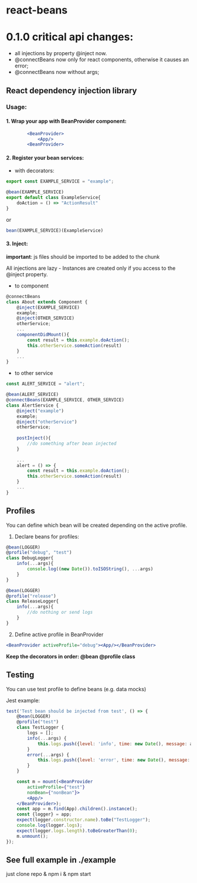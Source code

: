 # react-beans
# 0.1.0 critical api changes:
- all injections by property @inject now.
- @connectBeans now only for react components, otherwise it causes an error;
- @connectBeans now without args;
## React dependency injection library

### Usage:

#### 1. Wrap your app with BeanProvider component:
```jsx harmony
        <BeanProvider>
            <App/>
        <BeanProvider>
```    
#### 2. Register your bean services:
* with decorators:
```jsx harmony
export const EXAMPLE_SERVICE = "example";

@bean(EXAMPLE_SERVICE)
export default class ExampleService{
    doAction = () => "ActionResult"
}
```
or 
```jsx harmony
bean(EXAMPLE_SERVICE)(ExampleService)
```
#### 3. Inject:

**important**: js files should be imported to be added to the chunk

All injections are lazy - Instances are created only if you access to the @inject property.
  

* to component
```jsx harmony
@connectBeans
class About extends Component {
    @inject(EXAMPLE_SERVICE)
    example;
    @inject(OTHER_SERVICE)
    otherService;
    ...
    componentDidMount(){
        const result = this.example.doAction();
        this.otherService.someAction(result)
    }
    ...
}
```
* to other service
```jsx harmony
const ALERT_SERVICE = "alert";

@bean(ALERT_SERVICE)
@connectBeans(EXAMPLE_SERVICE, OTHER_SERVICE)
class AlertService {
    @inject("example")
    example;
    @inject("otherService")
    otherService;
    
    postInject(){
        //do something after bean injected 
    }
        
    ...
    alert = () => {
        const result = this.example.doAction();
        this.otherService.someAction(result)
    }
    ...
}
```      
## Profiles
You can define which bean will be created depending on the active profile.
1. Declare beans for profiles:
```jsx harmony
@bean(LOGGER)
@profile("debug", "test")
class DebugLogger{    
    info(...args){
        console.log((new Date()).toISOString(), ...args)
    }
}

@bean(LOGGER)
@profile("release")
class ReleaseLogger{    
    info(...args){
        //do nothing or send logs
    }
}
```
2. Define active profile in BeanProvider
```jsx harmony
<BeanProvider activeProfile="debug"><App/></BeanProvider>
```
**Keep the decorators in order: @bean @profile class**

## Testing
You can use test profile to define beans (e.g. data mocks)

Jest example:
```jsx harmony
test('Test bean should be injected from test', () => {
    @bean(LOGGER)
    @profile("test")
    class TestLogger {
        logs = [];
        info(...args) {
            this.logs.push({level: 'info', time: new Date(), message: args});
        }
        error(...args) {
            this.logs.push({level: 'error', time: new Date(), message: args});
        }
    }

    const m = mount(<BeanProvider
        activeProfile={"test"}
        nonBean={"nonBean"}>
        <App/>
    </BeanProvider>);
    const app = m.find(App).children().instance();
    const {logger} = app;
    expect(logger.constructor.name).toBe("TestLogger");
    console.log(logger.logs);
    expect(logger.logs.length).toBeGreaterThan(0);
    m.unmount();
});
```

## See full example in ./example
just clone repo & npm i & npm start
        
